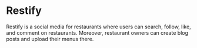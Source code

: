 # Restify

Restify is a social media for restaurants where users can search, follow, like, and comment on restaurants. 
Moreover, restaurant owners can create blog posts and upload their menus there.
